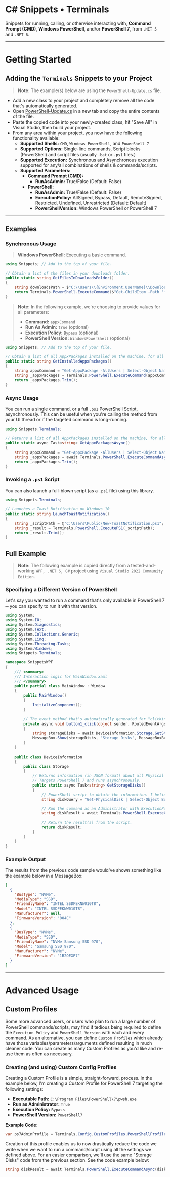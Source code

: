 # C# Snippets • Terminals
Snippets for running, calling, or otherwise interacting with, **Command Prompt (CMD)**, **Windows PowerShell**, and/or **PowerShell 7**, from `.NET 5` and `.NET 6`.

---

# Getting Started

## Adding the `Terminals` Snippets to your Project
> **Note:** The example(s) below are using the `PowerShell-Update.cs` file.

- Add a new class to your project and completely remove all the code that's automatically generated.
- Open [PowerShell-Update.cs](https://github.com/johngagefaulkner/csharp-snippets/blob/main/Terminals/PowerShell-Update.cs) in a new tab and copy the entire contents of the file.
- Paste the copied code into your newly-created class, hit "Save All" in Visual Studio, then build your project.
- From any area within your project, you now have the following functionality available:
    - **Supported Shells:** `CMD`, `Windows PowerShell`, and `PowerShell 7` 
    - **Supported Options:** Single-line commands, Script blocks (PowerShell) and script files (usually `.bat` or `.ps1` files.)
    - **Supported Execution:** Synchronous and Asynchronous execution supported for any/all combinations of shells & commands/scripts.
    - **Supported Parameters:**
        - **Command Prompt (CMD):**
            - **RunAsAdmin:** True/False (Default: False)
        - **PowerShell:**
            - **RunAsAdmin:** True/False (Default: False)
            - **ExecutionPolicy:** AllSigned, Bypass, Default, RemoteSigned, Restricted, Undefined, Unrestricted (Default: Default)
            - **PowerShellVersion:** Windows PowerShell or PowerShell 7

---

## Examples

### Synchronous Usage

> **Windows PowerShell:** Executing a basic command.

```csharp
using Snippets; // Add to the top of your file.

// Obtain a list of the files in your downloads folder.
public static string GetFilesInDownloadsFolder()
{
    string downloadsPath = $"C:\\Users\\{Environment.UserName}\\Downloads\\";
    return Terminals.PowerShell.ExecuteCommand($"Get-ChildItem -Path '{downloadsPath}' | Select-Object Name");
}
```

> **Note:** In the following example, we're choosing to provide values for all parameters:
> - **Command:** `appxCommand`
> - **Run As Admin:** `true` (optional)
> - **Execution Policy:** `Bypass` (optional)
> - **PowerShell Version:** `WindowsPowerShell` (optional)


```csharp
using Snippets; // Add to the top of your file.

// Obtain a list of all AppxPackages installed on the machine, for all users, exported as JSON
public static string GetInstalledAppxPackages()
{
    string appxCommand = "Get-AppxPackage -AllUsers | Select-Object Name,Publisher,InstallLocation | ConvertTo-Json";
    string _appxPackages = Terminals.PowerShell.ExecuteCommand(appxCommand, true, Terminals.ExecutionPolicy.Bypass, Terminals.PSVersion.WindowsPowerShell);
    return _appxPackages.Trim();
}
```

### Async Usage
You can run a single command, or a full `.ps1` PowerShell Script, asynchronously. This can be useful when you're calling the method from your UI thread or if the targeted command is long-running.

```csharp
using Snippets.Terminals;

// Returns a list of all AppxPackages installed on the machine, for all users, exported as JSON
public static async Task<string> GetAppxPackagesAsync()
{
    string appxCommand = "Get-AppxPackage -AllUsers | Select-Object Name,Publisher,InstallLocation | ConvertTo-Json";
    string _appxPackages = await Terminals.PowerShell.ExecuteCommandAsync(appxCommand, true, Terminals.ExecutionPolicy.Bypass, Terminals.PSVersion.WindowsPowerShell);
    return _appxPackages.Trim();
}
```

### Invoking a `.ps1` Script
You can also launch a full-blown script (as a `.ps1` file) using this library.

```csharp
using Snippets.Terminals;

// Launches a Toast Notification on Windows 10
public static string LaunchToastNotification()
{
    string _scriptPath = @"C:\Users\Public\New-ToastNotification.ps1";
    string _result = Terminals.PowerShell.ExecutePS1(_scriptPath);
    return _result.Trim();
}
```
## Full Example

> **Note:** The following example is copied directly from a tested-and-working `WPF, .NET 6, C#` project using `Visual Studio 2022 Community Edition`.

### Specifying a Different Version of PowerShell
Let's say you wanted to run a command that's only available in PowerShell 7 ─ you can specify to run it with that version.

```csharp
using System;
using System.IO;
using System.Diagnostics;
using System.Text;
using System.Collections.Generic;
using System.Linq;
using System.Threading.Tasks;
using System.Windows;
using Snippets.Terminals;

namespace SnippetsWPF
{
    /// <summary>
	/// Interaction logic for MainWindow.xaml
	/// </summary>
    public partial class MainWindow : Window
    {
        public MainWindow()
        {
            InitializeComponent();
        }
        
        // The event method that's automatically generated for "clicking" a button will NOT be 'async' - be sure to add it as seen below.
        private async void button1_click(object sender, RoutedEventArgs e)
        {
            string storageDisks = await DeviceInformation.Storage.GetStorageDisks();
            MessageBox.Show(storageDisks, "Storage Disks", MessageBoxButton.OK, MessageBoxImage.Information);
        }
    }
    
    public class DeviceInformation
    {
        public class Storage
        {
            // Returns information (in JSON format) about all Physical Storage Disks connected to the current system.
            // Targets PowerShell 7 and runs asynchronously.
            public static async Task<string> GetStorageDisks()
            {
                // PowerShell script to obtain the information. I believe this uses CIM_Instance to obtain the data.
                string diskQuery = "Get-PhysicalDisk | Select-Object BusType,MediaType,FriendlyName,Model,Manufacturer,FirmwareVersion |ConvertTo-Json -EnumsAsStrings";

                // Run the command as an Administrator with ExecutionPolicy set to 'Bypass'
                string diskResult = await Terminals.PowerShell.ExecuteCommandAsync(diskQuery, true, Terminals.ExecutionPolicy.Bypass, Terminals.PSVersion.PowerShell7);

                // Return the result(s) from the script.
                return diskResult;
            }
        }
    }
}
```

### Example Output
The results from the previous code sample would've shown something like the example below in a MessageBox:

```json
[
  {
    "BusType": "NVMe",
    "MediaType": "SSD",
    "FriendlyName": "INTEL SSDPEKNW010T8",
    "Model": "INTEL SSDPEKNW010T8",
    "Manufacturer": null,
    "FirmwareVersion": "004C"
  },
  {
    "BusType": "NVMe",
    "MediaType": "SSD",
    "FriendlyName": "NVMe Samsung SSD 970",
    "Model": "Samsung SSD 970",
    "Manufacturer": "NVMe",
    "FirmwareVersion": "1B2QEXP7"
  }
]
```

---

# Advanced Usage

## Custom Profiles
Some more advanced users, or users who plan to run a large number of PowerShell commands/scripts, may find it tedious being required to define the `Execution Policy` and `PowerShell Version` with each and every command. As an alternative, you can define `Custom Profiles` which already have those variables/parameters/arguments defined resulting in much cleaner code. You can create as many Custom Profiles as you'd like and re-use them as often as necessary.

### Creating (and using) Custom Config Profiles

Creating a Custom Profile is a simple, straight-forward, process. In the example below, I'm creating a Custom Profile for PowerShell 7 targeting the following settings:
- **Executable Path:** `C:\Program Files\PowerShell\7\pwsh.exe`
- **Run as Administrator:** `True`
- **Execution Policy:** `Bypass`
- **PowerShell Version:** `PowerShell7`

**Example Code:**
```csharp
var ps7AdminProfile = Terminals.Config.CustomProfiles.PowerShellProfile.Create(@"C:\Program Files\PowerShell\7\pwsh.exe", true, Terminals.ExecutionPolicy.Bypass, Terminals.PSVersion.PowerShell7);
```

Creation of this profile enables us to now drastically reduce the code we write when we want to run a command/script using all the settings we defined above. For an easier comparison, we'll use the same "Storage Disks" code from the previous section. See the code example below:

```csharp
string diskResult = await Terminals.PowerShell.ExecuteCommandAsync(diskQuery, ps7AdminProfile);
```
